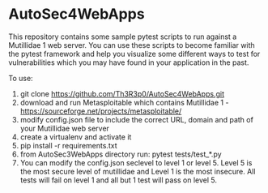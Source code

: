 # AutoSec4WebApps

This repository contains some sample pytest scripts to run against a Mutillidae 1 web server. You can use these scripts to become familiar with the pytest framework and help you visualize some different ways to test for vulnerabilities which you may have found in your application in the past. 

To use: 
1. git clone https://github.com/Th3R3p0/AutoSec4WebApps.git
2. download and run Metasploitable which contains Mutillidae 1 - https://sourceforge.net/projects/metasploitable/
3. modify config.json file to include the correct URL, domain and path of your Mutillidae web server
4. create a virtualenv and activate it
5. pip install -r requirements.txt
6. from AutoSec3WebApps directory run: pytest tests/test_*.py
7. You can modify the config.json seclevel to level 1 or level 5. Level 5 is the most secure level of mutillidae and Level 1 is the most insecure. All tests will fail on level 1 and all but 1 test will pass on level 5. 
